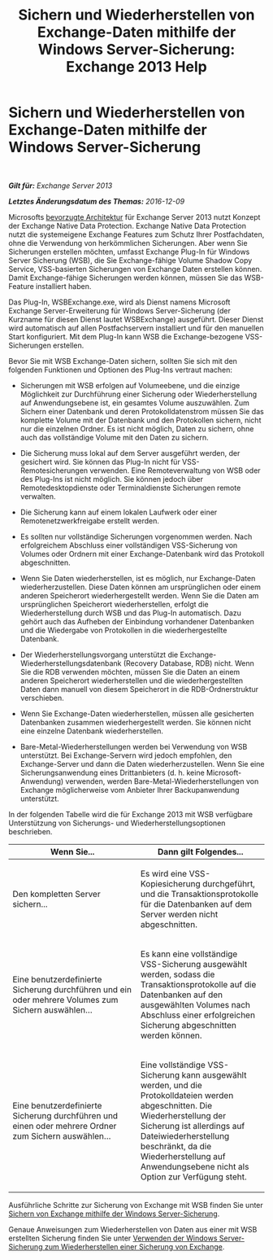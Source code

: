 ﻿---
title: 'Sichern und Wiederherstellen von Exchange-Daten mithilfe der Windows Server-Sicherung: Exchange 2013 Help'
TOCTitle: Sichern und Wiederherstellen von Exchange-Daten mithilfe der Windows Server-Sicherung
ms:assetid: 0fac891a-5713-42b6-afd5-c91b2b88f966
ms:mtpsurl: https://technet.microsoft.com/de-de/library/Dd876851(v=EXCHG.150)
ms:contentKeyID: 50475089
ms.date: 05/22/2018
mtps_version: v=EXCHG.150
ms.translationtype: MT
---

# Sichern und Wiederherstellen von Exchange-Daten mithilfe der Windows Server-Sicherung

 

_**Gilt für:** Exchange Server 2013_

_**Letztes Änderungsdatum des Themas:** 2016-12-09_

Microsofts [bevorzugte Architektur](https://blogs.technet.com/b/exchange/archive/2014/04/21/the-preferred-architecture.aspx) für Exchange Server 2013 nutzt Konzept der Exchange Native Data Protection. Exchange Native Data Protection nutzt die systemeigene Exchange Features zum Schutz Ihrer Postfachdaten, ohne die Verwendung von herkömmlichen Sicherungen. Aber wenn Sie Sicherungen erstellen möchten, umfasst Exchange Plug-In für Windows Server Sicherung (WSB), die Sie Exchange-fähige Volume Shadow Copy Service, VSS-basierten Sicherungen von Exchange Daten erstellen können. Damit Exchange-fähige Sicherungen werden können, müssen Sie das WSB-Feature installiert haben.

Das Plug-In, WSBExchange.exe, wird als Dienst namens Microsoft Exchange Server-Erweiterung für Windows Server-Sicherung (der Kurzname für diesen Dienst lautet WSBExchange) ausgeführt. Dieser Dienst wird automatisch auf allen Postfachservern installiert und für den manuellen Start konfiguriert. Mit dem Plug-In kann WSB die Exchange-bezogene VSS-Sicherungen erstellen.

Bevor Sie mit WSB Exchange-Daten sichern, sollten Sie sich mit den folgenden Funktionen und Optionen des Plug-Ins vertraut machen:

  - Sicherungen mit WSB erfolgen auf Volumeebene, und die einzige Möglichkeit zur Durchführung einer Sicherung oder Wiederherstellung auf Anwendungsebene ist, ein gesamtes Volume auszuwählen. Zum Sichern einer Datenbank und deren Protokolldatenstrom müssen Sie das komplette Volume mit der Datenbank und den Protokollen sichern, nicht nur die einzelnen Ordner. Es ist nicht möglich, Daten zu sichern, ohne auch das vollständige Volume mit den Daten zu sichern.

  - Die Sicherung muss lokal auf dem Server ausgeführt werden, der gesichert wird. Sie können das Plug-In nicht für VSS-Remotesicherungen verwenden. Eine Remoteverwaltung von WSB oder des Plug-Ins ist nicht möglich. Sie können jedoch über Remotedesktopdienste oder Terminaldienste Sicherungen remote verwalten.

  - Die Sicherung kann auf einem lokalen Laufwerk oder einer Remotenetzwerkfreigabe erstellt werden.

  - Es sollten nur vollständige Sicherungen vorgenommen werden. Nach erfolgreichem Abschluss einer vollständigen VSS-Sicherung von Volumes oder Ordnern mit einer Exchange-Datenbank wird das Protokoll abgeschnitten.

  - Wenn Sie Daten wiederherstellen, ist es möglich, nur Exchange-Daten wiederherzustellen. Diese Daten können am ursprünglichen oder einem anderen Speicherort wiederhergestellt werden. Wenn Sie die Daten am ursprünglichen Speicherort wiederherstellen, erfolgt die Wiederherstellung durch WSB und das Plug-In automatisch. Dazu gehört auch das Aufheben der Einbindung vorhandener Datenbanken und die Wiedergabe von Protokollen in die wiederhergestellte Datenbank.

  - Der Wiederherstellungsvorgang unterstützt die Exchange-Wiederherstellungsdatenbank (Recovery Database, RDB) nicht. Wenn Sie die RDB verwenden möchten, müssen Sie die Daten an einem anderen Speicherort wiederherstellen und die wiederhergestellten Daten dann manuell von diesem Speicherort in die RDB-Ordnerstruktur verschieben.

  - Wenn Sie Exchange-Daten wiederherstellen, müssen alle gesicherten Datenbanken zusammen wiederhergestellt werden. Sie können nicht eine einzelne Datenbank wiederherstellen.

  - Bare-Metal-Wiederherstellungen werden bei Verwendung von WSB unterstützt. Bei Exchange-Servern wird jedoch empfohlen, den Exchange-Server und dann die Daten wiederherzustellen. Wenn Sie eine Sicherungsanwendung eines Drittanbieters (d. h. keine Microsoft-Anwendung) verwenden, werden Bare-Metal-Wiederherstellungen von Exchange möglicherweise vom Anbieter Ihrer Backupanwendung unterstützt.

In der folgenden Tabelle wird die für Exchange 2013 mit WSB verfügbare Unterstützung von Sicherungs- und Wiederherstellungsoptionen beschrieben.


<table>
<colgroup>
<col style="width: 50%" />
<col style="width: 50%" />
</colgroup>
<thead>
<tr class="header">
<th>Wenn Sie...</th>
<th>Dann gilt Folgendes...</th>
</tr>
</thead>
<tbody>
<tr class="odd">
<td><p>Den kompletten Server sichern...</p></td>
<td><p>Es wird eine VSS-Kopiesicherung durchgeführt, und die Transaktionsprotokolle für die Datenbanken auf dem Server werden nicht abgeschnitten.</p></td>
</tr>
<tr class="even">
<td><p>Eine benutzerdefinierte Sicherung durchführen und ein oder mehrere Volumes zum Sichern auswählen…</p></td>
<td><p>Es kann eine vollständige VSS-Sicherung ausgewählt werden, sodass die Transaktionsprotokolle auf die Datenbanken auf den ausgewählten Volumes nach Abschluss einer erfolgreichen Sicherung abgeschnitten werden können.</p></td>
</tr>
<tr class="odd">
<td><p>Eine benutzerdefinierte Sicherung durchführen und einen oder mehrere Ordner zum Sichern auswählen…</p></td>
<td><p>Eine vollständige VSS-Sicherung kann ausgewählt werden, und die Protokolldateien werden abgeschnitten. Die Wiederherstellung der Sicherung ist allerdings auf Dateiwiederherstellung beschränkt, da die Wiederherstellung auf Anwendungsebene nicht als Option zur Verfügung steht.</p></td>
</tr>
</tbody>
</table>


Ausführliche Schritte zur Sicherung von Exchange mit WSB finden Sie unter [Sichern von Exchange mithilfe der Windows Server-Sicherung](use-windows-server-backup-to-back-up-exchange-exchange-2013-help.md).

Genaue Anweisungen zum Wiederherstellen von Daten aus einer mit WSB erstellten Sicherung finden Sie unter [Verwenden der Windows Server-Sicherung zum Wiederherstellen einer Sicherung von Exchange](use-windows-server-backup-to-restore-a-backup-of-exchange-exchange-2013-help.md).

